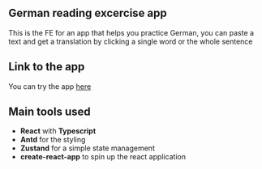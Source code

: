 ## German reading excercise app

This is the FE for an app that helps you practice German, you can paste a text and get a translation by clicking a single word or the whole sentence

## Link to the app

You can try the app [here](https://domenicosacco94.github.io/linguistic-repo/input)


## Main tools used

- **React** with **Typescript**
- **Antd** for the styling
- **Zustand** for a simple state management
- **create-react-app** to spin up the react application
